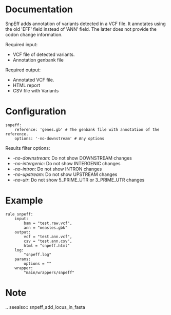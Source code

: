 # Documentation

SnpEff adds annotation of variants detected in a VCF file. It annotates
using the old 'EFF' field instead of 'ANN' field. The latter does not
provide the codon change information.

Required input:

- VCF file of detected variants.
- Annotation genbank file

Required output:

- Annotated VCF file.
- HTML report
- CSV file with Variants


# Configuration

    snpeff:
        reference: 'genes.gb' # The genbank file with annotation of the reference.
        options: '-no-downstream' # Any options

Results filter options:

- *-no-downstream*: Do not show DOWNSTREAM changes
- *-no-intergenic*: Do not show INTERGENIC changes
- *-no-intron*:     Do not show INTRON changes
- *-no-upstream*:  Do not show UPSTREAM changes
- *-no-utr*:       Do not show 5_PRIME_UTR or 3_PRIME_UTR changes



# Example

    rule snpeff:
        input:
            bam = "test.raw.vcf",
            ann = "measles.gbk"
        output:
            vcf = "test.ann.vcf",
            csv = "test.ann.csv",
            html = "snpeff.html"
        log:
            "snpeff.log"
        params:
            options = ""
        wrapper:
            "main/wrappers/snpeff"

# Note

.. seealso:: snpeff_add_locus_in_fasta


